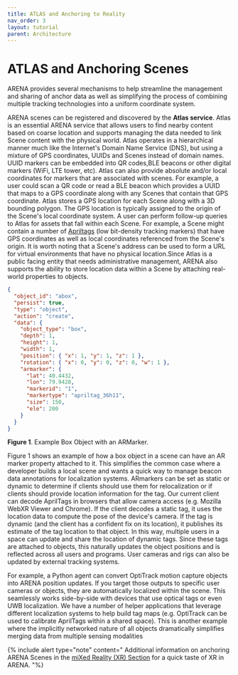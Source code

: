 ```yaml
---
title: ATLAS and Anchoring to Reality
nav_order: 3
layout: tutorial
parent: Architecture
---
```


# ATLAS and Anchoring Scenes

ARENA provides several mechanisms to help streamline the management and sharing of anchor data as well as simplifying the process of combining multiple tracking technologies into a uniform coordinate system.

ARENA scenes can be registered and discovered by the **Atlas service**. Atlas is an essential ARENA service that allows users to find nearby content based on coarse location and supports managing the data needed to link Scene content with the physical world. Atlas operates in a hierarchical manner much like the Internet's Domain Name Service (DNS), but using a mixture of GPS coordinates, UUIDs and Scenes instead of domain names. UUID markers can be embedded into QR codes,BLE beacons or other digital markers (WiFi, LTE tower, etc). Atlas can also provide absolute and/or local coordinates for markers that are associated with scenes. For example, a user could scan a QR code or read a BLE beacon which provides a UUID that maps to a GPS coordinate along with any Scenes that contain that GPS coordinate. Atlas stores a GPS location for each Scene along with a 3D bounding polygon. The GPS location is typically assigned to the origin of the Scene's local coordinate system. A user can perform follow-up queries to Atlas for assets that fall within each Scene. For example, a Scene might contain a number of [Apriltags](https://april.eecs.umich.edu/software/apriltag) (low bit-density tracking markers) that have GPS coordinates as well as local coordinates referenced from the Scene's origin. It is worth noting that a Scene's address can be used to form a URL for virtual environments that have no physical location.Since Atlas is a public facing entity that needs administrative management, ARENA also supports the ability to store location data within a Scene by attaching real-world properties to objects.

```json
{
  "object_id": "abox",
  "persist": true,
  "type": "object",
  "action": "create",
  "data": {
    "object_type": "box",
    "depth": 1,
    "height": 1,
    "width": 1,
    "position": { "x": 1, "y": 1, "z": 1 },
    "rotation": { "x": 0, "y": 0, "z": 0, "w": 1 },
    "armarker": {
      "lat": 40.4432,
      "lon": 79.9428,
      "markerid": "1",
      "markertype": "apriltag_36h11",
      "size": 150,
      "ele": 200
    }
  }
}
```

**Figure 1**. Example Box Object with an ARMarker.

Figure 1 shows an example of how a box object in a scene can have an AR marker property attached to it. This simplifies the common case where a developer builds a local scene and wants a quick way to manage beacon data annotations for localization systems. ARmarkers can be set as static or dynamic to determine if clients should use them for relocalization or if clients should provide location information for the tag. Our current client can decode AprilTags in browsers that allow camera access (e.g. Mozilla WebXR Viewer and Chrome). If the client decodes a static tag, it uses the location data to compute the pose of the device's camera. If the tag is dynamic (and the client has a confident fix on its location), it publishes its estimate of the tag location to that object. In this way, multiple users in a space can update and share the location of dynamic tags. Since these tags are attached to objects, this naturally updates the object positions and is reflected across all users and programs. User cameras and rigs can also be updated by external tracking systems.

For example, a Python agent can convert OptiTrack motion capture objects into ARENA position updates. If you target those outputs to specific user cameras or objects, they are automatically localized within the scene. This seamlessly works side-by-side with devices that use optical tags or even UWB localization. We have a number of helper applications that leverage different localization systems to help build tag maps (e.g. OptiTrack can be used to calibrate AprilTags within a shared space). This is another example where the implicitly networked nature of all objects dramatically simplifies merging data from multiple sensing modalities

{% include alert type="note" content="
Additional information on anchoring ARENA Scenes in the [miXed Reality (XR) Section](/content/xr) for a quick taste of XR in ARENA.
"%}
